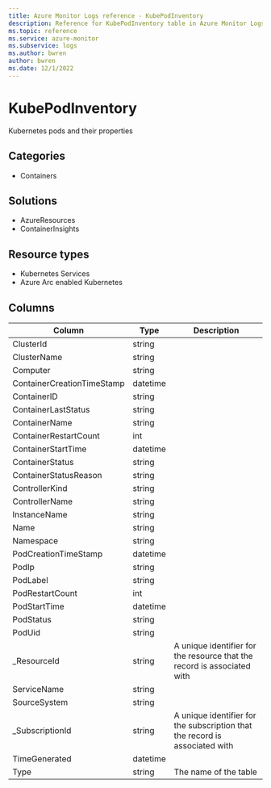 ```yaml
---
title: Azure Monitor Logs reference - KubePodInventory
description: Reference for KubePodInventory table in Azure Monitor Logs.
ms.topic: reference
ms.service: azure-monitor
ms.subservice: logs
ms.author: bwren
author: bwren
ms.date: 12/1/2022
---
```


# KubePodInventory

 Kubernetes pods and their properties

## Categories

- Containers
## Solutions

- AzureResources
- ContainerInsights
## Resource types

- Kubernetes Services
- Azure Arc enabled Kubernetes




## Columns

| Column | Type | Description |
| --- | --- | --- |
| ClusterId | string |  |
| ClusterName | string |  |
| Computer | string |  |
| ContainerCreationTimeStamp | datetime |  |
| ContainerID | string |  |
| ContainerLastStatus | string |  |
| ContainerName | string |  |
| ContainerRestartCount | int |  |
| ContainerStartTime | datetime |  |
| ContainerStatus | string |  |
| ContainerStatusReason | string |  |
| ControllerKind | string |  |
| ControllerName | string |  |
| InstanceName | string |  |
| Name | string |  |
| Namespace | string |  |
| PodCreationTimeStamp | datetime |  |
| PodIp | string |  |
| PodLabel | string |  |
| PodRestartCount | int |  |
| PodStartTime | datetime |  |
| PodStatus | string |  |
| PodUid | string |  |
| _ResourceId | string | A unique identifier for the resource that the record is associated with |
| ServiceName | string |  |
| SourceSystem | string |  |
| _SubscriptionId | string | A unique identifier for the subscription that the record is associated with |
| TimeGenerated | datetime |  |
| Type | string | The name of the table |
